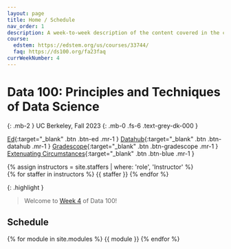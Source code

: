 ```yaml
---
layout: page
title: Home / Schedule
nav_order: 1
description: A week-to-week description of the content covered in the course.
course:
  edstem: https://edstem.org/us/courses/33744/
  faq: https://ds100.org/fa23faq
currWeekNumber: 4
---
```


# Data 100: Principles and Techniques of Data Science

{: .mb-2 }
UC Berkeley, Fall 2023
{: .mb-0 .fs-6 .text-grey-dk-000 }


[Ed](https://edstem.org/us/courses/42444/discussion/){:target="_blank" .btn .btn-ed .mr-1 }
[Datahub](http://data100.datahub.berkeley.edu/){:target="_blank" .btn .btn-datahub .mr-1 }
[Gradescope](https://www.gradescope.com/courses/564792){:target="_blank" .btn .btn-gradescope .mr-1 }
[Extenuating Circumstances](https://forms.gle/pm7VYsDeCpaBMc9r6){:target="_blank" .btn .btn-blue .mr-1 }

<div>
{% assign instructors = site.staffers | where: 'role', 'Instructor' %}
  <div class="role">
    {% for staffer in instructors %}
    {{ staffer }}
    {% endfor %}
  </div>
</div>

{: .highlight }
> Welcome to [Week 4](#week-{{page.currWeekNumber}}) of Data 100!


<a name="schedule"></a>
## Schedule

{% for module in site.modules %}
{{ module }}
{% endfor %}

